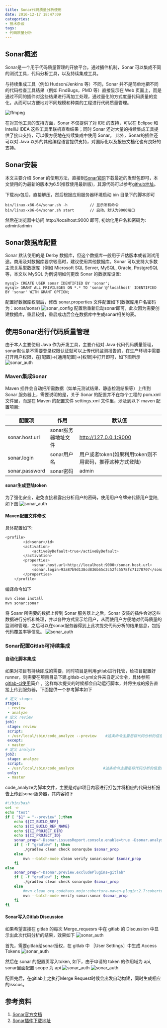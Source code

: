 ```yaml
---
title: Sonar代码质量分析使用
date: 2016-12-17 18:47:09
categories:
- 技术杂谈
tags:
- 代码质量分析
---
```

## Sonar概述
Sonar是一个用于代码质量管理的开放平台。通过插件机制，Sonar 可以集成不同的测试工具，代码分析工具，以及持续集成工具。

与持续集成工具（例如 Hudson/Jenkins 等）不同，Sonar 并不是简单地把不同的代码检查工具结果（例如 FindBugs，PMD 等）直接显示在 Web 页面上，而是通过不同的插件对这些结果进行再加工处理，通过量化的方式度量代码质量的变化，从而可以方便地对不同规模和种类的工程进行代码质量管理。

![ffmpeg](http://wx3.sinaimg.cn/mw1024/78d85414ly1fkwouel8vmj21kw0ua0zk.jpg)
<!-- more -->

在对其他工具的支持方面，Sonar 不仅提供了对 IDE 的支持，可以在 Eclipse 和 IntelliJ IDEA 这些工具里联机查看结果；同时 Sonar 还对大量的持续集成工具提供了接口支持，可以很方便地在持续集成中使用 Sonar。
此外，Sonar的插件还可以对 Java 以外的其他编程语言提供支持，对国际化以及报告文档化也有良好的支持。

## Sonar安装
本文主要介绍 Sonar 的使用方法，直接到[Sonar官网](https://www.sonarqube.org)下载最近的发型包即可，本文使用的为最新的版本为6.5(推荐使用最新版)，其源代码可以参考[github地址](https://github.com/SonarSource/sonarqube)。

下载zip包后，直接解压，然后根据应用服务器环境启动 bin 目录下的脚本即可


```
bin/linux-x86-64/sonar.sh -h          // 显示所有命令
bin/linux-x86-64/sonar.sh start       // 启动，默认为9000端口
```

然后在浏览器中访问 http://localhost:9000 即可, 初始化用户名和密码为: admin/admin

## Sonar数据库配置
Sonar 默认使用的是 Derby 数据库，但这个数据库一般用于评估版本或者测试用途。商用及对数据库要求较高时，建议使用其他数据库。Sonar 可以支持大多数主流关系型数据库（例如 Microsoft SQL Server, MySQL, Oracle, PostgreSQL 等，本文以 MySQL 为例说明如何更改 Sonar 的数据库设置:

```bash,monokai
mysql> CREATE USER sonar IDENTIFIED BY 'sonar';
mysql> GRANT ALL PRIVILEGES ON *.* TO 'sonar'@'localhost' IDENTIFIED BY 'sonar' WITH GRANT OPTION;
```
配置好数据库权限后，修改 sonar.properties 文件配置如下(数据库用户名密码为：sonar/sonar)
![sonar_config](http://wx3.sinaimg.cn/mw1024/78d85414ly1fkwoukblqyj20nr07s404.jpg)
配置后重新启动sonar即可，此次因为需要创建数据库，重启较慢，重启成功后会在数据库中生成sonar相关的表。

## 使用Sonar进行代码质量管理
由于本人主要使用 Java 作为开发工具，主要介绍对 Java 代码代码质量管理，sonar默认是不需要登录权限认证就可以上传代码监测报告的，在生产环境中需要打开用户权限，在[配置]->[通用配置]->[权限]中打开即可，如下图所示
![sonar_auth](http://wx3.sinaimg.cn/mw1024/78d85414ly1fkwowmxps5j20wi06mq3r.jpg)
### Maven集成Sonar
Maven 插件会自动把所需数据（如单元测试结果、静态检测结果等）上传到 Sonar 服务器上，需要说明的是，关于 Sonar 的配置并不在每个工程的 pom.xml 文件里，而是在 Maven 的配置文件 settings.xml 文件里，涉及到以下 maven 配置项目:

| 配置项 | 作用 | 默认值 |
|--------|---------|-------|
| sonar.host.url | sonar服务器地址文件 | http://127.0.0.1:9000|
| sonar.login | sonar用户名 | 用户或者token(如果利用token则不用密码，推荐这种方式登陆) |
| sonar.password | sonar密码 | admin |
#### sonar生成登陆token
为了强化安全，避免直接暴露出分析用户的密码，使用用户令牌来代替用户登陆,如下图
![sonar_auth](http://wx3.sinaimg.cn/mw1024/78d85414ly1fkwouqs7woj21d20vkk4l.jpg)

#### Maven配置文件修改
具体配置如下:

```bash
<profile>
        <id>sonar</id>
        <activation>
            <activeByDefault>true</activeByDefault>
        </activation>
        <properties>
            <sonar.host.url>http://localhost:9000</sonar.host.url>
            <sonar.login>93a87b9d138cd836b65c2c52fc5578fc71270707</sonar.login>
        </properties>
    </profile>
```
编译命令如下

```bash
mvn clean install
mvn sonar:sonar
```
将 Soanr 所需要的数据上传到 Sonar 服务器上之后，Sonar 安装的插件会对这些数据进行分析和处理，并以各种方式显示给用户，从而使用户方便地对代码质量的监测和管理，之后可以在sonar服务器得到上此次提交代码分析的结果信息，包括代码覆盖率等信息。
![sonar_auth](http://wx1.sinaimg.cn/mw1024/78d85414ly1fkwouu8uz2j21h00zugr6.jpg)


### Sonar配置Gitlab可持续集成
#### 自动化脚本集成
如果对项目有持续即成的需要，同时项目是利用gitlab进行托管，给项目配置好runner，则需要在项目目录下建.gitlab-ci.yml文件来自定义命令，具体参照[gitlab-ci使用](https://segmentfault.com/a/1190000006120164)简介 ，这样每次提交的时候都会自动运行脚本，并将生成的报告直接上传到服务器，下面提供一个参考脚本如下

```yml
# 定义 stages
stages:
 - review
 - analyze
# 定义 review
job1:
 stage: review
 script:
 - /usr/local/sbin/code_analyze --preview    #这条命令主要是将代码分析的信息输出到gitlab的Discussions，只会在分支上运行
 except:
 - master
# 定义 analyze
job2:
 stage: analyze
 script:
 - /usr/local/sbin/code_analyze             #这条命令主要是将代码分析的信息同步到sonar服务器，只针对master
 only:
 - master
```

code_analyze为脚本文件，主要是对git项目内容进行打包并将相应的代码分析报告上传到sonar服务器，其内容如下

```bash
#!/bin/bash
set -e
echo "test"
if [ "$1" = "--preview" ];then
    echo ${CI_BUILD_REF}
    echo ${CI_BUILD_REF_NAME}
    echo ${CI_PROJECT_DIR}
    echo ${CI_PROJECT_ID}
	sonar_prop="-Dsonar.issuesReport.console.enable=true -Dsonar.analysis.mode=preview  -Dsonar.preview.excludePlugins=issueassign,scmstats -Dsonar.gitlab.commit_sha=${CI_BUILD_REF} -Dsonar.gitlab.ref=${CI_BUILD_REF_NAME} -Dsonar.gitlab.project_id=${CI_PROJECT_ID}"
    if [ -f "gradlew" ]; then
	    ./gradlew clean check sonarqube $sonar_prop
    else
	    mvn --batch-mode clean verify sonar:sonar $sonar_prop
    fi
else
	sonar_prop="-Dsonar.preview.excludePlugins=gitlab"
	if [ -f "gradlew" ]; then
		./gradlew clean check sonarqube $sonar_prop
	else
        #mvn clean org.codehaus.mojo:cobertura-maven-plugin:2.7:cobertura -Dcobertura.report.format=xml -Dcobertura.aggregate=true
		mvn --batch-mode verify sonar:sonar $sonar_prop
    fi
fi

```

#### Sonar写入Gitlab Discussion
如果希望直接在 gitlab 的每次 Merge_requesrs 中在 gitlab 的 Discussion 中显示出此次代码分析的结果，效果如下
![sonar_auth](http://wx3.sinaimg.cn/mw1024/78d85414ly1fkwowereo8j21fg0j6dk1.jpg)

首先，需要gitlab给sonar授权，在 gitlab 中 ［User Settings］中生成 Access Tokens 
![sonar_auth](http://wx2.sinaimg.cn/mw1024/78d85414ly1fkwowhpph2j21kw0ubdnt.jpg)

然后在 sonar 的配置页写入token, 如下，由于申请的 token 的作用域为 api, sonar里面配置 scope 为 api
![sonar_auth](http://wx1.sinaimg.cn/mw1024/78d85414ly1fkwowk9xhsj20x006wwfb.jpg)
![sonar_auth](http://wx3.sinaimg.cn/mw1024/78d85414ly1fkwowmxps5j20wi06mq3r.jpg)

配置完后，在gitlab上之执行Merge Request时候会出发自动构建，同时生成相应的isscus。

## 参考资料 
1. [Sonar官方文档](https://docs.sonarqube.org/display/SONAR/Documentation)
2. [Sonar插件下载地址](https://docs.sonarqube.org/display/PLUG/Plugin+Library)



